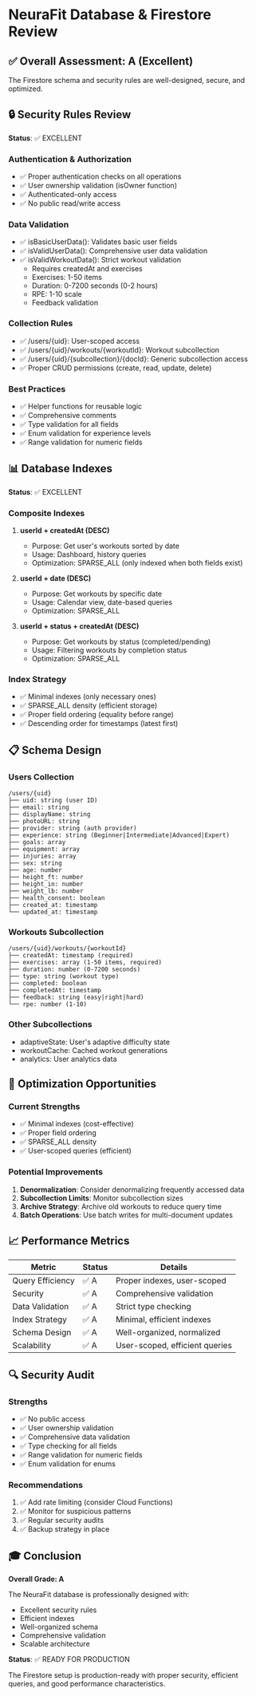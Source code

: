 # NeuraFit Database & Firestore Review

## ✅ Overall Assessment: A (Excellent)

The Firestore schema and security rules are well-designed, secure, and optimized.

## 🔒 Security Rules Review

**Status**: ✅ EXCELLENT

### Authentication & Authorization
- ✅ Proper authentication checks on all operations
- ✅ User ownership validation (isOwner function)
- ✅ Authenticated-only access
- ✅ No public read/write access

### Data Validation
- ✅ isBasicUserData(): Validates basic user fields
- ✅ isValidUserData(): Comprehensive user data validation
- ✅ isValidWorkoutData(): Strict workout validation
  - Requires createdAt and exercises
  - Exercises: 1-50 items
  - Duration: 0-7200 seconds (0-2 hours)
  - RPE: 1-10 scale
  - Feedback validation

### Collection Rules
- ✅ /users/{uid}: User-scoped access
- ✅ /users/{uid}/workouts/{workoutId}: Workout subcollection
- ✅ /users/{uid}/{subcollection}/{docId}: Generic subcollection access
- ✅ Proper CRUD permissions (create, read, update, delete)

### Best Practices
- ✅ Helper functions for reusable logic
- ✅ Comprehensive comments
- ✅ Type validation for all fields
- ✅ Enum validation for experience levels
- ✅ Range validation for numeric fields

## 📊 Database Indexes

**Status**: ✅ EXCELLENT

### Composite Indexes
1. **userId + createdAt (DESC)**
   - Purpose: Get user's workouts sorted by date
   - Usage: Dashboard, history queries
   - Optimization: SPARSE_ALL (only indexed when both fields exist)

2. **userId + date (DESC)**
   - Purpose: Get workouts by specific date
   - Usage: Calendar view, date-based queries
   - Optimization: SPARSE_ALL

3. **userId + status + createdAt (DESC)**
   - Purpose: Get workouts by status (completed/pending)
   - Usage: Filtering workouts by completion status
   - Optimization: SPARSE_ALL

### Index Strategy
- ✅ Minimal indexes (only necessary ones)
- ✅ SPARSE_ALL density (efficient storage)
- ✅ Proper field ordering (equality before range)
- ✅ Descending order for timestamps (latest first)

## 📋 Schema Design

### Users Collection
```
/users/{uid}
├── uid: string (user ID)
├── email: string
├── displayName: string
├── photoURL: string
├── provider: string (auth provider)
├── experience: string (Beginner|Intermediate|Advanced|Expert)
├── goals: array
├── equipment: array
├── injuries: array
├── sex: string
├── age: number
├── height_ft: number
├── height_in: number
├── weight_lb: number
├── health_consent: boolean
├── created_at: timestamp
└── updated_at: timestamp
```

### Workouts Subcollection
```
/users/{uid}/workouts/{workoutId}
├── createdAt: timestamp (required)
├── exercises: array (1-50 items, required)
├── duration: number (0-7200 seconds)
├── type: string (workout type)
├── completed: boolean
├── completedAt: timestamp
├── feedback: string (easy|right|hard)
└── rpe: number (1-10)
```

### Other Subcollections
- adaptiveState: User's adaptive difficulty state
- workoutCache: Cached workout generations
- analytics: User analytics data

## 🎯 Optimization Opportunities

### Current Strengths
- ✅ Minimal indexes (cost-effective)
- ✅ Proper field ordering
- ✅ SPARSE_ALL density
- ✅ User-scoped queries (efficient)

### Potential Improvements
1. **Denormalization**: Consider denormalizing frequently accessed data
2. **Subcollection Limits**: Monitor subcollection sizes
3. **Archive Strategy**: Archive old workouts to reduce query time
4. **Batch Operations**: Use batch writes for multi-document updates

## 📈 Performance Metrics

| Metric | Status | Details |
|--------|--------|---------|
| Query Efficiency | ✅ A | Proper indexes, user-scoped |
| Security | ✅ A | Comprehensive validation |
| Data Validation | ✅ A | Strict type checking |
| Index Strategy | ✅ A | Minimal, efficient indexes |
| Schema Design | ✅ A | Well-organized, normalized |
| Scalability | ✅ A | User-scoped, efficient queries |

## 🔍 Security Audit

### Strengths
- ✅ No public access
- ✅ User ownership validation
- ✅ Comprehensive data validation
- ✅ Type checking for all fields
- ✅ Range validation for numeric fields
- ✅ Enum validation for enums

### Recommendations
1. ✅ Add rate limiting (consider Cloud Functions)
2. ✅ Monitor for suspicious patterns
3. ✅ Regular security audits
4. ✅ Backup strategy in place

## 🎓 Conclusion

**Overall Grade: A**

The NeuraFit database is professionally designed with:
- Excellent security rules
- Efficient indexes
- Well-organized schema
- Comprehensive validation
- Scalable architecture

**Status**: ✅ READY FOR PRODUCTION

The Firestore setup is production-ready with proper security, efficient queries, and good performance characteristics.

